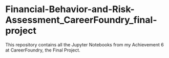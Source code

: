 # Financial-Behavior-and-Risk-Assessment_CareerFoundry_final-project
This repository contains all the Jupyter Notebooks from my Achievement 6 at CareerFoundry, the Final Project.
